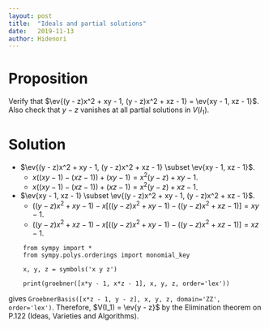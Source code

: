```yaml
---
layout: post
title:  "Ideals and partial solutions"
date:   2019-11-13
author: Hidenori
---
```


# Proposition
Verify that $\ev{(y - z)x^2 + xy - 1, (y - z)x^2 + xz - 1} = \ev{xy - 1, xz - 1}$.
Also check that $y - z$ vanishes at all partial solutions in $V(I_1)$.

# Solution

* $\ev{(y - z)x^2 + xy - 1, (y - z)x^2 + xz - 1} \subset \ev{xy - 1, xz - 1}$.
  * $x((xy - 1) - (xz - 1)) + (xy - 1) = x^2(y - z) + xy - 1$.
  * $x((xy - 1) - (xz - 1)) + (xz - 1) = x^2(y - z) + xz - 1$.
* $\ev{xy - 1, xz - 1} \subset \ev{(y - z)x^2 + xy - 1, (y - z)x^2 + xz - 1}$.
  * $((y - z)x^2 + xy - 1) - x[((y - z)x^2 + xy - 1) - ((y - z)x^2 + xz - 1)] = xy - 1$.
  * $((y - z)x^2 + xz - 1) - x[((y - z)x^2 + xy - 1) - ((y - z)x^2 + xz - 1)] = xz - 1$.


```
    from sympy import *
    from sympy.polys.orderings import monomial_key

    x, y, z = symbols('x y z')

    print(groebner([x*y - 1, x*z - 1], x, y, z, order='lex'))
```

gives `GroebnerBasis([x*z - 1, y - z], x, y, z, domain='ZZ', order='lex')`.
Therefore, $V(I_1) = \ev{y - z}$ by the Elimination theorem on P.122 (Ideas, Varieties and Algorithms).
